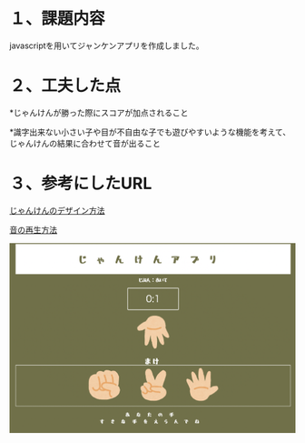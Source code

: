 # １、課題内容

javascriptを用いてジャンケンアプリを作成しました。

# ２、工夫した点

*じゃんけんが勝った際にスコアが加点されること

*識字出来ない小さい子や目が不自由な子でも遊びやすいような機能を考えて、じゃんけんの結果に合わせて音が出ること

# ３、参考にしたURL

[じゃんけんのデザイン方法](https://ict-skillup.com/javascript/1462/)

[音の再生方法](https://arrown-blog.com/jquery-html5-tag/)

![top.png](./img/top.png)
